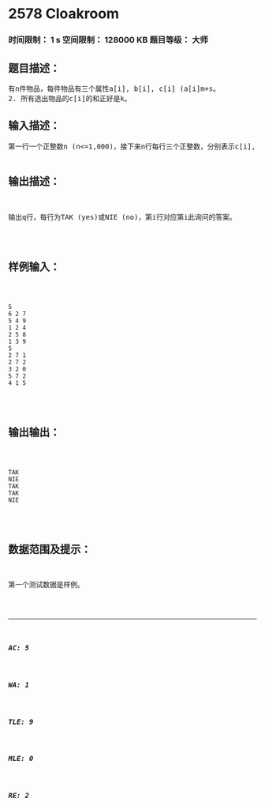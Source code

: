 # 2578 Cloakroom   
### 时间限制： 1 s     空间限制： 128000 KB     题目等级： 大师  
## 题目描述：  

<pre>
有n件物品，每件物品有三个属性a[i], b[i], c[i] (a[i]<b[i])。  
再给出q个询问，每个询问由非负整数m, k, s组成，问是否能够选出某些物品使得：  
1. 对于每个选的物品i，满足a[i]<=m且b[i]>m+s。  
2. 所有选出物品的c[i]的和正好是k。
</pre>
  
  
## 输入描述：  

<pre>
第一行一个正整数n (n<=1,000)，接下来n行每行三个正整数，分别表示c[i], a[i], b[i] (c[i]<=1,000, 1<=a[i]<b[i]<=10^9)。  
下面一行一个正整数q (q<=1,000,000)，接下来q行每行三个非负整数m, k, s (1<=m<=10^9, 1<=k<=100,000, 0<=s<=10^9)。
</pre>
  
  
## 输出描述：  

<pre>
输出q行，每行为TAK (yes)或NIE (no)，第i行对应第i此询问的答案。
</pre>
  
  
## 样例输入：  

<pre><code>
5  
6 2 7  
5 4 9  
1 2 4  
2 5 8  
1 3 9  
5  
2 7 1  
2 7 2  
3 2 0  
5 7 2  
4 1 5
</code></pre>
  
  
## 输出输出：  

<pre><code>
TAK  
NIE  
TAK  
TAK  
NIE
</code></pre>
  
  
## 数据范围及提示：  

<pre>
第一个测试数据是样例。
</pre>
  
  
***  

##### AC: 5  
##### WA: 1  
##### TLE: 9  
##### MLE: 0  
##### RE: 2  
